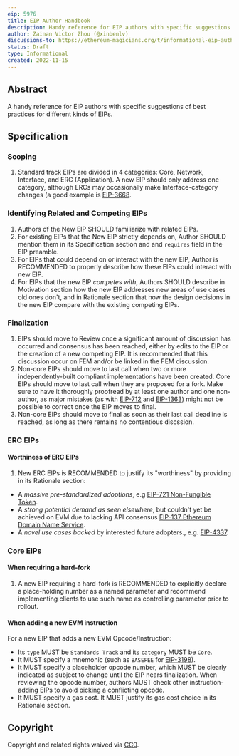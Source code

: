 ```yaml
---
eip: 5976
title: EIP Author Handbook
description: Handy reference for EIP authors with specific suggestions of best practice
author: Zainan Victor Zhou (@xinbenlv)
discussions-to: https://ethereum-magicians.org/t/informational-eip-author-handbook/11754
status: Draft
type: Informational
created: 2022-11-15
---
```


## Abstract

A handy reference for EIP authors with specific suggestions of best practices for different kinds of EIPs.

## Specification

### Scoping

1. Standard track EIPs are divided in 4 categories: Core, Network, Interface, and ERC (Application). A new EIP should only address one category, although ERCs may occasionally make Interface-category changes (a good example is [EIP-3668](./eip-3668.md).

### Identifying Related and Competing EIPs

1. Authors of the New EIP SHOULD familiarize with related EIPs.
2. For existing EIPs that the New EIP strictly depends on, Author SHOULD mention them in its Specification section and and `requires` field in the EIP preamble.
3. For EIPs that could depend on or interact with the new EIP, Author is
RECOMMENDED to properly describe how these EIPs could interact with new EIP.
4. For EIPs that the new EIP _competes with_, Authors SHOULD describe in Motivation section how the new EIP addresses new areas of use cases old ones don't, and in
Rationale section that how the design decisions in the new EIP compare with
the existing competing EIPs.

### Finalization

1. EIPs should move to Review once a significant amount of discussion has occurred and consensus has been reached, either by edits to the EIP or the creation of a new competing EIP. It is recommended that this discussion occur on FEM and/or be linked in the FEM discussion.
2. Non-core EIPs should move to last call when two or more independently-built compliant implementations have been created. Core EIPs should move to last call when they are proposed for a fork. Make sure to have it thoroughly proofread by at least one author and one non-author, as major mistakes (as with [EIP-712](./eip-712.md) and [EIP-1363](./eip-1363.md)) might not be possible to correct once the EIP moves to final.
3. Non-core EIPs should move to final as soon as their last call deadline is reached, as long as there remains no contentious discssion.

### ERC EIPs

#### Worthiness of ERC EIPs

1. New ERC EIPs is RECOMMENDED to justify its "worthiness" by providing in its Rationale section:

- A _massive pre-standardized adoptions_, e.g [EIP-721 Non-Fungible Token](./eip-721.md).
- A _strong potential demand as seen elsewhere_, but couldn't yet be achieved on EVM due to lacking API consensus [EIP-137 Ethereum Domain Name Service](./eip-137.md).
- A _novel use cases backed_ by interested future adopters., e.g. [EIP-4337](./eip-4337.md).

### Core EIPs

#### When requiring a hard-fork

1. A new EIP requiring a hard-fork is RECOMMENDED to explicitly declare a place-holding number as a named parameter and recommend implementing clients to use such name as controlling parameter prior to rollout.

#### When adding a new EVM instruction

For a new EIP that adds a new EVM Opcode/Instruction:


- Its `type` MUST be `Standards Track` and its `category` MUST be `Core`.
- It MUST specify a mnemonic (such as `BASEFEE` for [EIP-3198](./eip-3198.md)).
- It MUST specify a placeholder opcode number, which MUST be clearly indicated as subject to change until the EIP nears finalization. When reviewing the opcode number, authors MUST check other instruction-adding EIPs to avoid picking a conflicting opcode.
- It MUST specify a gas cost. It MUST justify its gas cost choice in its Rationale section.

## Copyright

Copyright and related rights waived via [CC0](../LICENSE.md).
